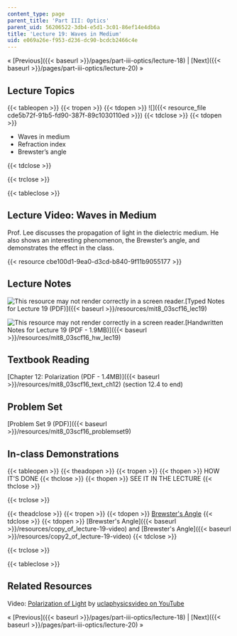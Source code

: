 ```yaml
---
content_type: page
parent_title: 'Part III: Optics'
parent_uid: 56206522-3db4-e5d1-3c01-86ef14e4db6a
title: 'Lecture 19: Waves in Medium'
uid: e069a26e-f953-d236-dc90-bcdcb2466c4e
---
```


« [Previous]({{< baseurl >}}/pages/part-iii-optics/lecture-18) | [Next]({{< baseurl >}}/pages/part-iii-optics/lecture-20) »

Lecture Topics
--------------

{{< tableopen >}}
{{< tropen >}}
{{< tdopen >}}
![]({{< resource_file cde5b72f-91b5-fd90-387f-89c1030110ed >}})
{{< tdclose >}}
{{< tdopen >}}


*   Waves in medium
*   Refraction index
*   Brewster’s angle


{{< tdclose >}}

{{< trclose >}}

{{< tableclose >}}

Lecture Video: Waves in Medium
------------------------------

Prof. Lee discusses the propagation of light in the dielectric medium. He also shows an interesting phenomenon, the Brewster’s angle, and demonstrates the effect in the class.

{{< resource cbe100d1-9ea0-d3cd-b840-9f11b9055177 >}}

Lecture Notes
-------------

![This resource may not render correctly in a screen reader.](/images/inacessible.gif)[Typed Notes for Lecture 19 (PDF)]({{< baseurl >}}/resources/mit8_03scf16_lec19)

![This resource may not render correctly in a screen reader.](/images/inacessible.gif)[Handwritten Notes for Lecture 19 (PDF - 1.9MB)]({{< baseurl >}}/resources/mit8_03scf16_hw_lec19)

Textbook Reading
----------------

[Chapter 12: Polarization (PDF - 1.4MB)]({{< baseurl >}}/resources/mit8_03scf16_text_ch12) (section 12.4 to end) 

Problem Set
-----------

[Problem Set 9 (PDF)]({{< baseurl >}}/resources/mit8_03scf16_problemset9)

In-class Demonstrations
-----------------------

{{< tableopen >}}
{{< theadopen >}}
{{< tropen >}}
{{< thopen >}}
HOW IT'S DONE
{{< thclose >}}
{{< thopen >}}
SEE IT IN THE LECTURE
{{< thclose >}}

{{< trclose >}}

{{< theadclose >}}
{{< tropen >}}
{{< tdopen >}}
[Brewster's Angle](https://www.rp-photonics.com/brewsters_angle.html)
{{< tdclose >}}
{{< tdopen >}}
[Brewster's Angle]({{< baseurl >}}/resources/copy_of_lecture-19-video) and [Brewster's Angle]({{< baseurl >}}/resources/copy2_of_lecture-19-video)
{{< tdclose >}}

{{< trclose >}}

{{< tableclose >}}

Related Resources
-----------------

Video: [Polarization of Light](https://www.youtube.com/watch?v=E9qpbt0v5Hw) by [uclaphysicsvideo on YouTube](https://www.youtube.com/channel/UCXWBuswk0HFXgqJw3MXT1Ow)

« [Previous]({{< baseurl >}}/pages/part-iii-optics/lecture-18) | [Next]({{< baseurl >}}/pages/part-iii-optics/lecture-20) »